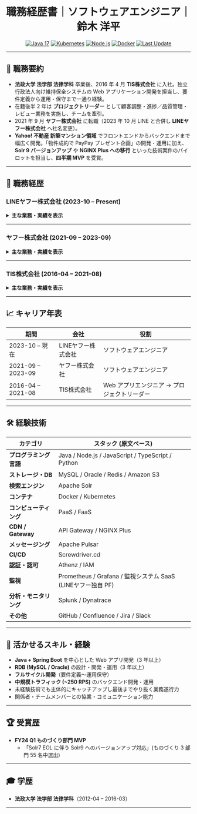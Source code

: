 <!-- =========================================================
README.md ─ 原文準拠・フル情報版（スタイル保持）
========================================================= -->

<h1 align="center">職務経歴書｜ソフトウェアエンジニア｜鈴木 洋平</h1>

<p align="center">
  <!-- Tech / profile badges (原文にある技術のみ表示) -->
  <a href="https://openjdk.org/"><img src="https://img.shields.io/badge/Java-17-blue?logo=openjdk" alt="Java&nbsp;17"></a>
  <a href="https://kubernetes.io/"><img src="https://img.shields.io/badge/Kubernetes-blue?logo=kubernetes" alt="Kubernetes"></a>
  <a href="https://nodejs.org/"><img src="https://img.shields.io/badge/Node.js-green?logo=node.js" alt="Node.js"></a>
  <a href="https://docs.docker.com/"><img src="https://img.shields.io/badge/Docker-blue?logo=docker" alt="Docker"></a>
  <a href="https://img.shields.io/github/last-commit/toranoko114/resume">
    <img src="https://img.shields.io/github/last-commit/toranoko114/resume?label=Last%20Update" alt="Last&nbsp;Update">
  </a>
</p>

---

## 📝 職務要約
- **法政大学 法学部 法律学科** 卒業後、2016 年 4 月 **TIS株式会社** に入社。独立行政法人向け維持保全システムの Web アプリケーション開発を担当し、要件定義から運用・保守まで一通り経験。  
- 在籍後半 2 年は **プロジェクトリーダー** として顧客調整・進捗／品質管理・レビュー業務を実施し、チームを牽引。  
- 2021 年 9 月 **ヤフー株式会社** に転職（2023 年 10 月 LINE と合併し **LINEヤフー株式会社** へ社名変更）。  
- **Yahoo! 不動産 新築マンション領域** でフロントエンドからバックエンドまで幅広く開発。「物件成約で PayPay プレゼント企画」の開発・運用に加え、**Solr 9 バージョンアップ** や **NGINX Plus への移行** といった技術案件のパイロットを担当し、**四半期 MVP** を受賞。  

---

## 🏢 職務経歴

### LINEヤフー株式会社 (2023-10 – Present)
<details>
<summary><strong>主な業務・実績を表示</strong></summary>

| # | テーマ | 概要・成果 |
|:-:|-------|-----------|
| 1 | 物件数 No.1 奪還<br>公式サイトクロール対応 | - SUUMO へ奪われた物件数首位を奪還するための大規模改修<br>- フロントほぼ全画面（**約 200 ファイル**）を修正<br>- **1 週間前倒し**で無事故リリースし、翌週首位奪還を達成 |
| 2 | 社内プラットフォーム<br>(Kong→NGINX Plus) 移行 | - Internet 公開ドメイン **10 件** を対象に移行<br>- パイロット 1 ドメイン完了後にドキュメント／テスト／CI/CD を整備<br>- すべてのサービスを **無事故** でリリース完遂 |
| 3 | List-Unsubscribe 対応 | - Gmail ガイドライン対応でメールヘッダを追加<br>- **MQ → FaaS** のイベントドリブン構成でオプトアウト自動処理<br>- 個人情報案件として情報セキュリティ責任者レビューを実施 |
| 4 | Solr 7 → 9 バージョンアップ | - 21 コア中 1 コアをパイロットで担当（Solr 未経験からキャッチアップ）<br>- ドキュメント整備で後続コアの工数を **30→9 人日 (約 30% 減)** に短縮<br>- 期限内・無事故リリース |
| 5 | プライベート Kubernetes 移行 | - 新築マンション領域のパイロットを担当し **無事故完遂**<br>- 移行ノウハウを社員／業務委託メンバーへ展開 |
| 6 | E2E テスト導入 &<br>Change Lead Time 改善 | - 資料請求・見学予約フローに自動リグレッションテストを導入<br>- ブランチ戦略を **Git Flow → GitHub Flow** へ変更し、<br>前年同期比 **21%**, 直近 3 か月比 **60%** の CLT 削減を達成 |

</details>

---

### ヤフー株式会社 (2021-09 – 2023-09)
<details>
<summary><strong>主な業務・実績を表示</strong></summary>

| # | テーマ | 概要・成果 |
|:-:|-------|-----------|
| 1 | 物件成約で PayPay<br>プレゼント企画 (第1–4弾) | - **第1弾:** 新規バッチ機能を設計〜運用（排他制御・トランザクション管理を重視）<br>- **第2弾:** ユーザリスト自動抽出機能で通知業務を効率化<br>- **第3弾:** 約 **5 人月** の開発ディレクション／設計／運用を担当<br>- **第4弾:** 要件定義フェーズに早期介入し手戻りゼロ・テスト工数削減 |
| 2 | アプリ誤問合せ事故<br>ポストモーテム | - 本番誤問合せ事故の応急処置・事故レビュー・再発防止を実施<br>- WEB チームとアプリチームの橋渡しを担当し、再発ゼロを継続 |
| 3 | Java 17 + Spring Boot 3<br>バージョンアップ | - 自担当 **2 リポジトリ**＋委託 **8 リポジトリ** を期限内・無事故で移行 |

</details>

---

### TIS株式会社 (2016-04 – 2021-08)
<details>
<summary><strong>主な業務・実績を表示</strong></summary>

| # | テーマ | 概要・成果 |
|:-:|-------|-----------|
| 1 | プロジェクトマネジメント | - 2 億円規模 PJ を対象に **PJ 計画・仕様調整・原価／進捗／品質管理** を実施し完遂 |
| 2 | 要件定義・設計 | - 要件定義、基本設計、詳細設計の作成およびレビュー |
| 3 | 実装・テスト | - 実装／レビュー、テスト計画策定・仕様書作成・試験実施を担当 |

</details>

---

## 📈 キャリア年表

| 期間 | 会社 | 役割 |
|------|------|------|
| 2023-10 – 現在 | LINEヤフー株式会社 | ソフトウェアエンジニア |
| 2021-09 – 2023-09 | ヤフー株式会社 | ソフトウェアエンジニア |
| 2016-04 – 2021-08 | TIS株式会社 | Web アプリエンジニア → プロジェクトリーダー |

---

## 🛠️ 経験技術
| カテゴリ | スタック (原文ベース) |
|---|---|
| **プログラミング言語** | Java / Node.js / JavaScript / TypeScript / Python |
| **ストレージ・DB** | MySQL / Oracle / Redis / Amazon S3 |
| **検索エンジン** | Apache Solr |
| **コンテナ** | Docker / Kubernetes |
| **コンピューティング** | PaaS / FaaS |
| **CDN / Gateway** | API Gateway / NGINX Plus |
| **メッセージング** | Apache Pulsar |
| **CI/CD** | Screwdriver.cd |
| **認証・認可** | Athenz / IAM |
| **監視** | Prometheus / Grafana / 監視システム SaaS (LINEヤフー独自 PF) |
| **分析・モニタリング** | Splunk / Dynatrace |
| **その他** | GitHub / Confluence / Jira / Slack |

---

## 💪 活かせるスキル・経験
- **Java + Spring Boot** を中心とした Web アプリ開発（3 年以上）  
- **RDB (MySQL / Oracle)** の設計・開発・運用（3 年以上）  
- **フルサイクル開発**（要件定義〜運用保守）  
- **中規模トラフィック (~250 RPS)** のバックエンド開発・運用  
- 未経験技術でも主体的にキャッチアップし最後までやり抜く業務遂行力  
- 関係者・チームメンバーとの協業・コミュニケーション能力  

---

## 🏆 受賞歴
- **FY24 Q1 ものづくり部門 MVP**  
  - 「Solr7 EOL に伴う Solr9 へのバージョンアップ対応」(ものづくり 3 部門 55 名中選出)

---

## 🎓 学歴
- **法政大学 法学部 法律学科**（2012-04 – 2016-03）

---
